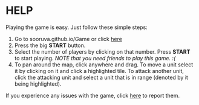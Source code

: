 # HELP

Playing the game is easy. Just follow these simple steps:
1. Go to sooruva.github.io/Game or click [here](http://sooruva.github.io)
2. Press the big **START** button.
3. Select the number of players by clicking on that number. Press **START** to start playing. *NOTE that you need friends to play this game. :(*
4. To pan around the map, click anywhere and drag. To move a unit select it by clicking on it and click a highlighted tile. To attack another unit, click the attacking unit and select a unit that is in range (denoted by it being highlighted).

If you experience any issues with the game, click [here](https://goo.gl/forms/odqe3bmp4YL6EogC3) to report them.

